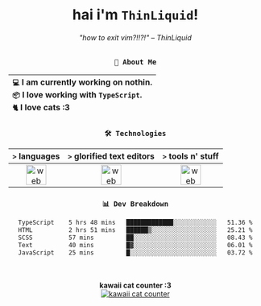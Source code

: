 <div align="center">
  
  # hai i'm `ThinLiquid`!
  ###### "how to exit vim?!!?!" – ThinLiquid
  
  ### `👤 About Me`

  | `💻`  I am currently working on **nothin**.<br/>`📦`  I love working with `TypeScript`.</br>`🐈`  I love cats :3 |
  |:---|

  
  ### `🛠️ Technologies`
  
  | `>` **languages**  | `>` **glorified text editors** | `>` **tools n' stuff** |
  |:------------------:|:------------------------------:|:----------------------:|
  | <img src="https://skillicons.dev/icons?i=ts,js,react" alt="web dev" height="40"/> | <img src="https://skillicons.dev/icons?i=vscode,neovim" alt="web dev" height="40"/> | <img src="https://skillicons.dev/icons?i=bash,git" alt="web dev" height="40"/> |
  
  ### `📊 Dev Breakdown`
  
  <!--START_SECTION:waka-->

```txt
TypeScript    5 hrs 48 mins   █████████████░░░░░░░░░░░░   51.36 %
HTML          2 hrs 51 mins   ██████▒░░░░░░░░░░░░░░░░░░   25.21 %
SCSS          57 mins         ██░░░░░░░░░░░░░░░░░░░░░░░   08.43 %
Text          40 mins         █▓░░░░░░░░░░░░░░░░░░░░░░░   06.01 %
JavaScript    25 mins         █░░░░░░░░░░░░░░░░░░░░░░░░   03.72 %
```

<!--END_SECTION:waka-->
  
  <br/><br/>
  <b>kawaii cat counter :3</b><br/>
  [![kawaii cat counter](https://count.getloli.com/get/@ThinLiquid?theme=moebooru)](https://moe-counter.glitch.me)
</div>

